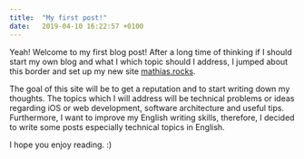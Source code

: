 ```yaml
---
title:  "My first post!"
date:   2019-04-10 16:22:57 +0100
---
```

Yeah! Welcome to my first blog post! After a long time of thinking if I should start my own blog and what I which topic should I address, I jumped about this border and set up my new site [mathias.rocks].

The goal of this site will be to get a reputation and to start writing down my thoughts. The topics which I will address will be technical problems or ideas regarding iOS or web development, software architecture and useful tips. Furthermore, I want to improve my English writing skills, therefore, I decided to write some posts especially technical topics in English.

I hope you enjoy reading. :)

[mathias.rocks]: http://www.mathias.rocks